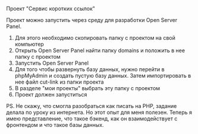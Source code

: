 Проект "Сервис коротких ссылок"

Проект можно запустить через среду для разработки Open Server Panel.

1. Для этого необходимо скопировать папку с проектом на свой компьютер
2. Открыть Open Server Panel найти папку domains и положить в нее папку с проектом
3. Запустить Open Server Panel
4. Для того чтобы развернуть базу данных, нужно перейти в phpMyAdmin и создать пустую базу данных. Затем импортировать в нее файл cut-link из папки проекта
5. В разделе "мои проекты" выбрать эту папку с проектом
6. Проект должен запуститься


PS. Не скажу, что смогла разобраться как писать на PHP, задание делала по уроку из интернета. Но этот опыт для меня полезен. Теперь я имею представление, что такое бэкенд, как он взаимодействует с фронтендом и что такое базы данных.
